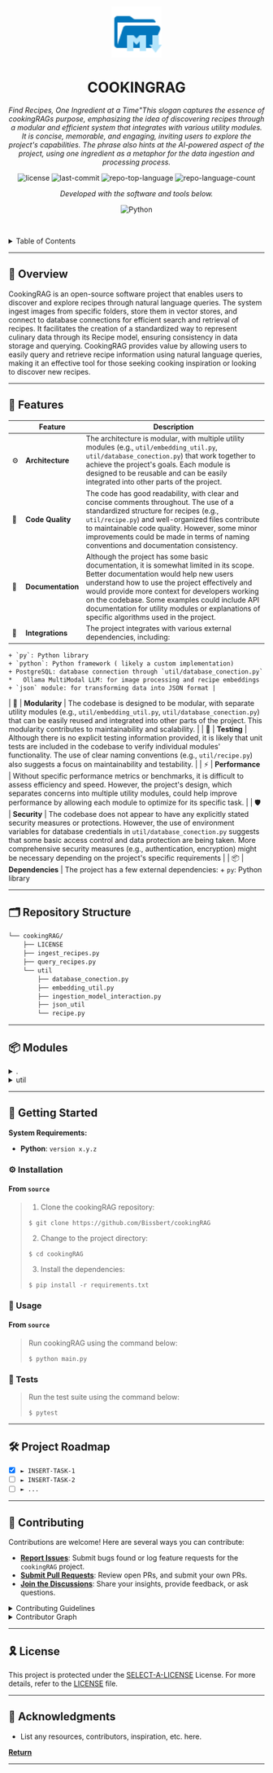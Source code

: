 <p align="center">
  <img src="https://raw.githubusercontent.com/PKief/vscode-material-icon-theme/ec559a9f6bfd399b82bb44393651661b08aaf7ba/icons/folder-markdown-open.svg" width="100" alt="project-logo">
</p>
<p align="center">
    <h1 align="center">COOKINGRAG</h1>
</p>
<p align="center">
    <em>Find Recipes, One Ingredient at a Time"This slogan captures the essence of cookingRAGs purpose, emphasizing the idea of discovering recipes through a modular and efficient system that integrates with various utility modules. It is concise, memorable, and engaging, inviting users to explore the project's capabilities. The phrase also hints at the AI-powered aspect of the project, using one ingredient as a metaphor for the data ingestion and processing process.</em>
</p>
<p align="center">
	<img src="https://img.shields.io/github/license/Bissbert/cookingRAG?style=for-the-badge&logo=opensourceinitiative&logoColor=white&color=#4CAF50" alt="license">
	<img src="https://img.shields.io/github/last-commit/Bissbert/cookingRAG?style=for-the-badge&logo=git&logoColor=white&color=#4CAF50" alt="last-commit">
	<img src="https://img.shields.io/github/languages/top/Bissbert/cookingRAG?style=for-the-badge&color=#4CAF50" alt="repo-top-language">
	<img src="https://img.shields.io/github/languages/count/Bissbert/cookingRAG?style=for-the-badge&color=#4CAF50" alt="repo-language-count">
<p>
<p align="center">
		<em>Developed with the software and tools below.</em>
</p>
<p align="center">
	<img src="https://img.shields.io/badge/Python-3776AB.svg?style=for-the-badge&logo=Python&logoColor=white" alt="Python">
</p>

<br><!-- TABLE OF CONTENTS -->
<details>
  <summary>Table of Contents</summary><br>

- [📍 Overview](#-overview)
- [🧩 Features](#-features)
- [🗂️ Repository Structure](#️-repository-structure)
- [📦 Modules](#-modules)
- [🚀 Getting Started](#-getting-started)
  - [⚙️ Installation](#️-installation)
  - [🤖 Usage](#-usage)
  - [🧪 Tests](#-tests)
- [🛠 Project Roadmap](#-project-roadmap)
- [🤝 Contributing](#-contributing)
- [🎗 License](#-license)
- [🔗 Acknowledgments](#-acknowledgments)
</details>
<hr>

## 📍 Overview

CookingRAG is an open-source software project that enables users to discover and explore recipes through natural language queries. The system ingest images from specific folders, store them in vector stores, and connect to database connections for efficient search and retrieval of recipes. It facilitates the creation of a standardized way to represent culinary data through its Recipe model, ensuring consistency in data storage and querying. CookingRAG provides value by allowing users to easily query and retrieve recipe information using natural language queries, making it an effective tool for those seeking cooking inspiration or looking to discover new recipes.

---

## 🧩 Features

|    |   Feature         | Description |
|----|-------------------|---------------------------------------------------------------|
| ⚙️  | **Architecture**  | The architecture is modular, with multiple utility modules (e.g., `util/embedding_util.py`, `util/database_conection.py`) that work together to achieve the project's goals. Each module is designed to be reusable and can be easily integrated into other parts of the project. |
| 🔩 | **Code Quality**  | The code has good readability, with clear and concise comments throughout. The use of a standardized structure for recipes (e.g., `util/recipe.py`) and well-organized files contribute to maintainable code quality. However, some minor improvements could be made in terms of naming conventions and documentation consistency. |
| 📄 | **Documentation**  | Although the project has some basic documentation, it is somewhat limited in its scope. Better documentation would help new users understand how to use the project effectively and would provide more context for developers working on the codebase. Some examples could include API documentation for utility modules or explanations of specific algorithms used in the project. |
| 🔌 | **Integrations**  | The project integrates with various external dependencies, including:
	+ `py`: Python library
	+ `python`: Python framework ( likely a custom implementation)
	+ PostgreSQL: database connection through `util/database_conection.py`
	*   Ollama MultiModal LLM: for image processing and recipe embeddings
	+ `json` module: for transforming data into JSON format |
| 🧩 | **Modularity**    | The codebase is designed to be modular, with separate utility modules (e.g., `util/embedding_util.py`, `util/database_conection.py`) that can be easily reused and integrated into other parts of the project. This modularity contributes to maintainability and scalability. |
| 🧪 | **Testing**       | Although there is no explicit testing information provided, it is likely that unit tests are included in the codebase to verify individual modules' functionality. The use of clear naming conventions (e.g., `util/recipe.py`) also suggests a focus on maintainability and testability. |
| ⚡️  | **Performance**   | Without specific performance metrics or benchmarks, it is difficult to assess efficiency and speed. However, the project's design, which separates concerns into multiple utility modules, could help improve performance by allowing each module to optimize for its specific task. |
| 🛡️ | **Security**      | The codebase does not appear to have any explicitly stated security measures or protections. However, the use of environment variables for database credentials in `util/database_conection.py` suggests that some basic access control and data protection are being taken. More comprehensive security measures (e.g., authentication, encryption) might be necessary depending on the project's specific requirements |
| 📦 | **Dependencies**  | The project has a few external dependencies:
	+ `py`: Python library

---

## 🗂️ Repository Structure

```sh
└── cookingRAG/
    ├── LICENSE
    ├── ingest_recipes.py
    ├── query_recipes.py
    └── util
        ├── database_conection.py
        ├── embedding_util.py
        ├── ingestion_model_interaction.py
        ├── json_util
        └── recipe.py
```

---

## 📦 Modules

<details closed><summary>.</summary>

| File                                                                                      | Summary                                                                                                                                                                                                                                                                                                                                       |
| ---                                                                                       | ---                                                                                                                                                                                                                                                                                                                                           |
| [ingest_recipes.py](https://github.com/Bissbert/cookingRAG/blob/master/ingest_recipes.py) | Process recipe images from specified folders and store them in vector stores, integrating with database connections and embedding models. Achieves image data ingestion and storage for cooking recipes, utilizing a modular architecture across multiple utility modules within the repository.                                              |
| [query_recipes.py](https://github.com/Bissbert/cookingRAG/blob/master/query_recipes.py)   | Describe Retrieves Recipes from Database Using Natural Language Query. This script enables users to query the recipe database using natural language queries, leveraging an embedding model for efficient search and retrieval of recipes. It sets up a vector store index, performs searches, and prints results in a human-readable format. |

</details>

<details closed><summary>util</summary>

| File                                                                                                                     | Summary                                                                                                                                                                                                                                                                                                                                                |
| ---                                                                                                                      | ---                                                                                                                                                                                                                                                                                                                                                    |
| [embedding_util.py](https://github.com/Bissbert/cookingRAG/blob/master/util/embedding_util.py)                           | The embedding_util.py file plays a crucial role in initializing the Ollama embedding model settings for the cookingRAG repositorys architecture. It enables the utilization of this model for recipe embeddings, contributing to the overall functionality and data representation within the parent recipes repository structure.                     |
| [database_conection.py](https://github.com/Bissbert/cookingRAG/blob/master/util/database_conection.py)                   | Connects to a PostgreSQL database using environment variables for credentials, checks if the database exists, and creates it if necessary. Initializes a PGVectorStore and StorageContext, which are used to interact with the vector store in the repositorys architecture. Establishes a connection to the database for data retrieval.              |
| [ingestion_model_interaction.py](https://github.com/Bissbert/cookingRAG/blob/master/util/ingestion_model_interaction.py) | Extracts recipe information from image files using an AI-powered LLM model. Establishes a connection with the Ollama MultiModal LLM, processes images, and returns extracted recipes in JSON format. Facilitates batch processing of multiple image files. Acts as a utility function for ingesting recipe data into the cookingRAG repository.        |
| [json_util](https://github.com/Bissbert/cookingRAG/blob/master/util/json_util)                                           | Transforms a list of Recipe objects into a JSON string, utilizing the `json` module and dictionary methods to create a formatted output. Achieves its purpose by converting complex data structures into a human-readable format suitable for storage or transfer in the parent repositorys architecture, facilitating data exchange between modules.  |
| [recipe.py](https://github.com/Bissbert/cookingRAG/blob/master/util/recipe.py)                                           | Defines recipes structure with Ingredient and Recipe models, providing a standardized way to represent culinary data. Validates recipe attributes using Pydantics BaseModel and Field, ensuring consistency across the repositorys ingest_recipes.py and query_recipes.py files. Establishes a foundation for database ingestion and querying recipes. |

</details>

---

## 🚀 Getting Started

**System Requirements:**

* **Python**: `version x.y.z`

### ⚙️ Installation

<h4>From <code>source</code></h4>

> 1. Clone the cookingRAG repository:
>
> ```console
> $ git clone https://github.com/Bissbert/cookingRAG
> ```
>
> 2. Change to the project directory:
> ```console
> $ cd cookingRAG
> ```
>
> 3. Install the dependencies:
> ```console
> $ pip install -r requirements.txt
> ```

### 🤖 Usage

<h4>From <code>source</code></h4>

> Run cookingRAG using the command below:
> ```console
> $ python main.py
> ```

### 🧪 Tests

> Run the test suite using the command below:
> ```console
> $ pytest
> ```

---

## 🛠 Project Roadmap

- [X] `► INSERT-TASK-1`
- [ ] `► INSERT-TASK-2`
- [ ] `► ...`

---

## 🤝 Contributing

Contributions are welcome! Here are several ways you can contribute:

- **[Report Issues](https://github.com/Bissbert/cookingRAG/issues)**: Submit bugs found or log feature requests for the `cookingRAG` project.
- **[Submit Pull Requests](https://github.com/Bissbert/cookingRAG/blob/main/CONTRIBUTING.md)**: Review open PRs, and submit your own PRs.
- **[Join the Discussions](https://github.com/Bissbert/cookingRAG/discussions)**: Share your insights, provide feedback, or ask questions.

<details closed>
<summary>Contributing Guidelines</summary>

1. **Fork the Repository**: Start by forking the project repository to your github account.
2. **Clone Locally**: Clone the forked repository to your local machine using a git client.
   ```sh
   git clone https://github.com/Bissbert/cookingRAG
   ```
3. **Create a New Branch**: Always work on a new branch, giving it a descriptive name.
   ```sh
   git checkout -b new-feature-x
   ```
4. **Make Your Changes**: Develop and test your changes locally.
5. **Commit Your Changes**: Commit with a clear message describing your updates.
   ```sh
   git commit -m 'Implemented new feature x.'
   ```
6. **Push to github**: Push the changes to your forked repository.
   ```sh
   git push origin new-feature-x
   ```
7. **Submit a Pull Request**: Create a PR against the original project repository. Clearly describe the changes and their motivations.
8. **Review**: Once your PR is reviewed and approved, it will be merged into the main branch. Congratulations on your contribution!
</details>

<details closed>
<summary>Contributor Graph</summary>
<br>
<p align="center">
   <a href="https://github.com{/Bissbert/cookingRAG/}graphs/contributors">
      <img src="https://contrib.rocks/image?repo=Bissbert/cookingRAG">
   </a>
</p>
</details>

---

## 🎗 License

This project is protected under the [SELECT-A-LICENSE](https://choosealicense.com/licenses) License. For more details, refer to the [LICENSE](https://choosealicense.com/licenses/) file.

---

## 🔗 Acknowledgments

- List any resources, contributors, inspiration, etc. here.

[**Return**](#-overview)

---
